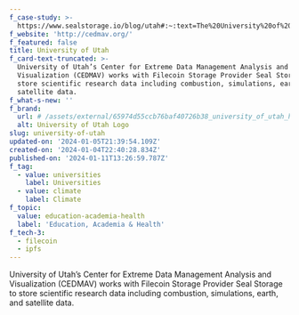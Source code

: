 ```yaml
---
f_case-study: >-
  https://www.sealstorage.io/blog/utah#:~:text=The%20University%20of%20Utah%20is,of%20Seal's%20underlying%20network%2C%20Filecoin
f_website: 'http://cedmav.org/'
f_featured: false
title: University of Utah
f_card-text-truncated: >-
  University of Utah’s Center for Extreme Data Management Analysis and
  Visualization (CEDMAV) works with Filecoin Storage Provider Seal Storage to
  store scientific research data including combustion, simulations, earth, and
  satellite data.
f_what-s-new: ''
f_brand:
  url: # /assets/external/65974d55ccb76baf40726b38_university_of_utah_horizontal_logo.svg.png
  alt: University of Utah Logo
slug: university-of-utah
updated-on: '2024-01-05T21:39:54.109Z'
created-on: '2024-01-04T22:40:28.834Z'
published-on: '2024-01-11T13:26:59.787Z'
f_tag:
  - value: universities
    label: Universities
  - value: climate
    label: Climate
f_topic:
  value: education-academia-health
  label: 'Education, Academia & Health'
f_tech-3:
  - filecoin
  - ipfs
---
```


University of Utah’s Center for Extreme Data Management Analysis and Visualization (CEDMAV) works with Filecoin Storage Provider Seal Storage to store scientific research data including combustion, simulations, earth, and satellite data.
